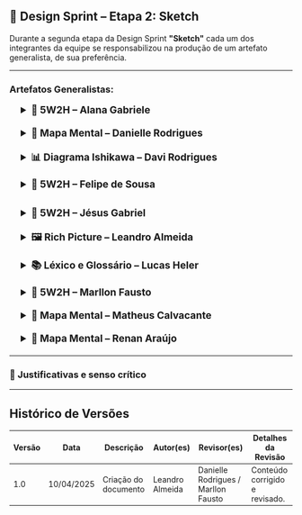 ## 📍 Design Sprint – Etapa 2: Sketch

Durante a segunda etapa da Design Sprint **"Sketch"** cada um dos integrantes da equipe se responsabilizou na produção de um artefato generalista, de sua preferência.

---

### Artefatos Generalistas:

<div style="margin-left: 20px">
<details style="margin-bottom: 20px;">
  <summary style="font-size: 1.1rem;"><strong>📄 5W2H – Alana Gabriele</strong></summary>
<div>

  #### *What (O quê)?*
Desenvolver uma Pinacoteca Online, uma plataforma virtual para exposição de obras de arte de forma digital, podendo ser acessada via site.

#### *Why (Por quê)?*
Para democratizar o acesso à arte e cultura, ampliar o alcance de acervos artísticos e promover a inclusão digital em ambientes culturais. Também visa estimular o ensino da arte e a valorização de artistas independentes ou acervos digitais.

#### *Where (Onde)?*
A plataforma será online, acessível de qualquer lugar por meio de navegadores (site). O foco inicial será o público brasileiro, com possibilidade de expansão internacional.

#### *When (Quando)?*
Início do desenvolvimento em março de 2025 até julho de 2025

#### *Who (Quem)?*
Equipe do Projeto:
- Alana Gabriele Amorim Silva  
- Danielle Rodrigues Silva  
- Davi Rodrigues da Rocha  
- Felipe de Sousa Coelho  
- Jesús Gabriel  
- Leandro Almeida Rocha Santos  
- Lucas Heler Lopes  
- Marllon Fausto Cardoso  
- Mateus Cavalcante de Sousa  
- Renan Araújo  

Público-alvo: Estudantes, professores, pesquisadores, apreciadores de arte, artistas, escolas e universidades, além do público geral interessado em cultura.

#### *How (Como?)*
- Pesquisa e análise de plataformas já existentes;  
- Planejamento do MVP com funcionalidades básicas: busca de obras, exposições, perfis de artistas, acessibilidade e responsividade.  
- Desenvolvimento com tecnologias web (*React, Angular ou Vue*)  
- Testes de usabilidade com usuários reais  
- Adoção de melhorias contínuas com base no feedback dos usuários

#### *How much (Quanto?)*
O investimento estimado dependerá da escala do projeto e dos recursos utilizados. Mas, a princípio não terá custos financeiros.

---

</div>
</details>

<details style="margin-bottom: 20px;">
  <summary style="font-size: 1.1rem;"><strong>🧠 Mapa Mental – Danielle Rodrigues</strong></summary>
  <p><img src="../assets/images/artefatos/artefato-danielle.png" style="max-width: 100%; height: auto; margin-top: 10px;" /></p>
</details>

<details style="margin-bottom: 20px;">
  <summary style="font-size: 1.1rem;"><strong>📊 Diagrama Ishikawa – Davi Rodrigues</strong></summary>
  <p><img src="../assets/images/artefatos/artefato-davi.png" style="max-width: 100%; height: auto; margin-top: 10px;" /></p>
</details>

<details style="margin-bottom: 30px;">
  <summary style="font-size: 1.1rem;"><strong>📄 5W2H – Felipe de Sousa</strong></summary>
<div>

#### **O quê? (What?)**
Iremos montar o software _Pinacoteca Online_ no formato de um projeto Web.

#### **Por que? (Why?)**
Inserir-se no meio da arte é um processo longo e, muitas vezes, frustrante para diversos artistas iniciantes e aspirantes.  
Nossa ideia é facilitar a divulgação de artistas, com foco em diferentes regiões do Brasil, e democratizar o acesso a essas obras por pessoas que, por vezes, nunca tiveram a oportunidade de frequentar espaços de exposições de arte.

#### **Onde? (Where?)**
Como citado anteriormente, inicialmente temos a ideia de criar uma aplicação **Web**, que será disponibilizada ao público geral — com enfoque nas personas do projeto — ao longo do desenvolvimento.
A escolha de tecnologias ainda será feita, mas já foi decidido que a aplicação terá foco em **UI/UX**, visando retenção e atratividade dos usuários.

#### **Quem? (Who?)**
A equipe conta com 10 membros:
- Alana Gabriele Amorim Silva  
- Danielle Rodrigues Silva  
- Davi Rodrigues da Rocha  
- Felipe de Sousa Coelho  
- Jésus Gabriel  
- Leandro Almeida Rocha Santos  
- Lucas Heler Lopes  
- Marllon Fausto Cardoso  
- Mateus Cavalcante de Sousa  
- Renan Araújo  

A professora **Milene Serrano** e IAs generativas também poderão ser consultadas para sugestões e auxílio no desenvolvimento.

#### **Quando? (When?)**
O projeto teve início no final de **março de 2025** e terá atualizações constantes até, pelo menos, **julho de 2025**.

#### **Como? (How?)**
A equipe deverá seguir uma metodologia ágil, a ser definida entre os membros, dentre as opções:
- RUP  
- OpenUp  
- XP  
- Scrum  
- SAFe  
- Lean  
- Kanban

#### **Quanto custa? (How much?)**
O custo da aplicação pode variar bastante.  
Inicialmente, os principais custos serão:
- **Hospedagem** do sistema em um servidor para acesso externo contínuo.  
- **Horas de trabalho** dos membros da equipe para desenvolvimento e manutenção.

---

</div>
</details>


<details style="margin-bottom: 20px;">
  <summary style="font-size: 1.1rem;"><strong>📄 5W2H – Jésus Gabriel</strong></summary>
    <div>

#### What? (O que?)
Objetivo: Criar uma plataforma digital para visualização virtual de obras de
arte de pinacotecas, proporcionando uma experiência interativa e acessível.
#### Why? (Por quê?)
Importância: Democratizar o acesso à arte e cultura, permitindo que
usuários de todo o mundo explorem coleções artísticas sem limitações
físicas.
#### Where? (Onde?)
Local de Implementação: Plataforma online (site) acessível globalmente,
em dispositivos móveis e desktops.
#### When? (Quando?)
Prazo: Primeira versão será lançada, com funcionalidades básicas, com
futuras atualizações previstas.
#### Who? (Quem?)
Equipe: Estudantes de Engenharia de Software da UNB. Público-alvo:
estudantes, educadores e amantes da arte.
#### How? (Como?)
Execução: Desenvolvimento ágil com Kanban, utilizando tecnologias como
HTML5, CSS, JavaScript, e React. Design centrado no usuário com
ferramentas como Figma.
#### How Much? (Quanto?)
Custo: Projeto acadêmico sem custos externos significativos, com
investimentos futuros para marketing e manutenção

---

</div>
</details>

<details style="margin-bottom: 20px;">
  <summary style="font-size: 1.1rem;"><strong>🖼️ Rich Picture – Leandro Almeida</strong></summary>
  <p><img src="../assets/images/artefatos/artefato-leandro.png" style="max-width: 100%; height: auto; margin-top: 10px;" /></p>
</details>

<details style="margin-bottom: 20px;">
  <summary style="font-size: 1.1rem;"><strong>📚 Léxico e Glossário – Lucas Heler</strong></summary>

  <div style="position: relative; width: 100%; height: 0; padding-top: 125.0000%;
 padding-bottom: 0; box-shadow: 0 2px 8px 0 rgba(63,69,81,0.16); margin-top: 1.6em; margin-bottom: 0.9em; overflow: hidden;
 border-radius: 8px; will-change: transform;">
  <iframe loading="lazy" style="position: absolute; width: 100%; height: 100%; top: 0; left: 0; border: none; padding: 0;margin: 0;"
    src="https://www.canva.com/design/DAGjiLlIjxY/mfY88H7t-BQVbYBAboS7lw/watch?embed" allowfullscreen="allowfullscreen" allow="fullscreen">
  </iframe>

</div>
<a href="https:&#x2F;&#x2F;www.canva.com&#x2F;design&#x2F;DAGjiLlIjxY&#x2F;mfY88H7t-BQVbYBAboS7lw&#x2F;watch?utm_content=DAGjiLlIjxY&amp;utm_campaign=designshare&amp;utm_medium=embeds&amp;utm_source=link" target="_blank" rel="noopener">Glossário - Pinacoteca Arq&amp;Des</a> de Lucas Heler Lopes
</details>

<details style="margin-bottom: 20px;">
  <summary style="font-size: 1.1rem;"><strong>📄 5W2H – Marllon Fausto</strong></summary>

#### 1. What (O quê)?
Desenvolver uma plataforma online interativa e intuitiva.
Permitir que artistas regionais divulguem suas obras (música, artes visuais, literatura, etc.).
Conectar artistas com o público, produtores e outros profissionais da área.
Criar um espaço para a promoção da cultura regional.

#### 2. Why (Por quê)?
Para dar visibilidade a artistas regionais que, muitas vezes, não têm acesso a grandes plataformas.
Para valorizar a cultura local e fortalecer a identidade regional.
Para criar um espaço de conexão entre artistas e o público.
Para impulsionar a economia criativa local.

#### 3. Who (Quem)?
Equipe de desenvolvimento de software (programadores, designers, etc.).
Artistas regionais de diversas áreas.
Público interessado em arte e cultura regional.
Produtores culturais, curadores e outros profissionais da área.
Parceiros (prefeituras, associações culturais, etc.).

#### 4. Where (Onde)?
Plataforma online (site e aplicativo).
Redes sociais para divulgação.
Eventos e festivais culturais (parcerias).
Espaços culturais locais (parcerias).

#### 5. When (Quando)?
Desenvolvimento da plataforma: cronograma a ser definido.
Lançamento da plataforma: data a ser definida.
Atualizações e melhorias contínuas.
Eventos e ações de divulgação: cronograma a ser definido.

#### 6. How (Como)?
Desenvolvimento de um site e aplicativo com design atraente e fácil de usar.
Criação de perfis de artistas com portfólio, biografia e informações de contato.
Ferramentas de busca e filtro para facilitar a descoberta de artistas e obras.
Espaço para interação entre artistas e o público (comentários, mensagens, etc.).
Integração com redes sociais e outras plataformas de divulgação.
Criação de conteúdo relevante sobre a cultura regional (notícias, entrevistas, etc.).
Realização de eventos online e presenciais (lives, workshops, etc.).
Parcerias com espaços culturais e eventos locais.

#### 7. How much (Quanto)?
Orçamento detalhado a ser definido (desenvolvimento, manutenção, marketing, etc.).
Busca por patrocínios e apoios financeiros.
Modelos de monetização sustentáveis (assinaturas, comissões, etc.).

Considerações adicionais:
É importante realizar pesquisas de mercado para entender as necessidades dos artistas e do público.
A plataforma deve ser acessível e inclusiva, com recursos para pessoas com deficiência.
A segurança dos dados dos usuários deve ser uma prioridade.
A plataforma deve ser constantemente atualizada e melhorada com base no feedback dos usuários.

---

</details>

<details style="margin-bottom: 20px;">
  <summary style="font-size: 1.1rem;"><strong>🧠 Mapa Mental – Matheus Calvacante</strong></summary>
  <p><img src="../assets/images/artefatos/artefato-matheus.png" style="max-width: 100%; height: auto; margin-top: 10px;" /></p>
</details>

<details style="margin-bottom: 20px;">
  <summary style="font-size: 1.1rem;"><strong>🧠 Mapa Mental – Renan Araújo</strong></summary>
  <p><img src="../assets/images/artefatos/artefato-renan.png" style="max-width: 100%; height: auto; margin-top: 10px;" /></p>
</details>
</div>

---

### 🧠 Justificativas e senso crítico

---

## Histórico de Versões

| Versão | Data       | Descrição            | Autor(es)       | Revisor(es)                         | Detalhes da Revisão            |
| ------ | ---------- | -------------------- | --------------- | ----------------------------------- | ------------------------------ |
| 1.0    | 10/04/2025 | Criação do documento | Leandro Almeida | Danielle Rodrigues / Marllon Fausto | Conteúdo corrigido e revisado. |
